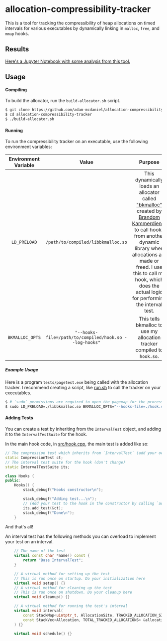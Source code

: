 # allocation-compressibility-tracker

This is a tool for tracking the compressibility of heap allocations on timed intervals for various executables by dynamically linking in `malloc`, `free`, and `mmap` hooks.

## Results

[Here's a Jupyter Notebook with some analysis from this tool.](./results.ipynb)

## Usage

#### Compiling

To build the allocator, run the `build-allocator.sh` script.

```bash
$ git clone https://github.com/adam-mcdaniel/allocation-compressibility-tracker
$ cd allocation-compressibility-tracker
$ ./build-allocator.sh
```

#### Running

To run the compressibility tracker on an executable, use the following environment variables:

|Environment Variable|Value|Purpose|
|:-:|:-:|:-:|
|`LD_PRELOAD`|`/path/to/compiled/libbkmalloc.so`|This dynamically loads an allocator called ["bkmalloc"](https://github.com/kammerdienerb/bkmalloc) created by [Brandom Kammerdiener](https://github.com/kammerdienerb) to call hooks from another dynamic library when allocations are made or freed. I use this to call my hook, which does the actual logic for performing the interval test.|
|`BKMALLOC_OPTS`|`"--hooks-file=/path/to/compiled/hook.so --log-hooks"`|This tells bkmalloc to use my allocation tracker compiled to `hook.so`.|


##### Example Usage

Here is a program `tests/pagetest.exe` being called with the allocation tracker.
I recommend creating a script, like [run.sh](./run.sh) to call the tracker on your executables.

```bash
$ # `sudo` permissions are required to open the pagemap for the process, this part of the tracker can be disabled internally
$ sudo LD_PRELOAD=./libbkmalloc.so BKMALLOC_OPTS="--hooks-file=./hook.so" tests/pagetest.exe
```

#### Adding Tests

You can create a test by inheriting from the `IntervalTest` object, and adding it to the `IntervalTestSuite` for the hook.

In the main hook code, in [src/hook.cpp](src/hook.cpp), the main test is added like so:

```c++
// The compression test which inherits from `IntervalTest` (add your own tests here, too!)
static CompressionTest ct;
// The interval test suite for the hook (don't change)
static IntervalTestSuite its;

class Hooks {
public:
    Hooks() {
        stack_debugf("Hooks constructor\n");

        stack_debugf("Adding test...\n");
        // (Add your test to the hook in the constructor by calling `add_test` with a pointer to your interval test!)
        its.add_test(&ct);
        stack_debugf("Done\n");
    }
```

And that's all!

An interval test has the following methods you can overload to implement your test on an interval.

```c++
    // The name of the test
    virtual const char *name() const {
        return "Base IntervalTest";
    }

    // A virtual method for setting up the test
    // This is run once on startup. Do your initialization here
    virtual void setup() {}
    // A virtual method for cleaning up the test
    // This is run once on shutdown. Do your cleanup here
    virtual void cleanup() {}

    // A virtual method for running the test's interval
    virtual void interval(
        const StackMap<uintptr_t, AllocationSite, TRACKED_ALLOCATION_SITES> &allocation_sites,
        const StackVec<Allocation, TOTAL_TRACKED_ALLOCATIONS> &allocations
    ) {}

    virtual void schedule() {}
```